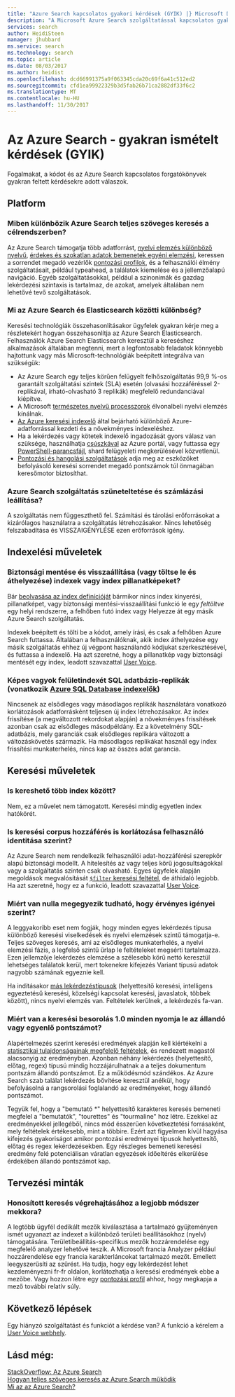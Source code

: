 ```yaml
---
title: "Azure Search kapcsolatos gyakori kérdések (GYIK) |} Microsoft Docs"
description: "A Microsoft Azure Search szolgáltatással kapcsolatos gyakori kérdésekre adott válaszok"
services: search
author: HeidiSteen
manager: jhubbard
ms.service: search
ms.technology: search
ms.topic: article
ms.date: 08/03/2017
ms.author: heidist
ms.openlocfilehash: dcd66991375a9f063345cda20c69f6a41c512ed2
ms.sourcegitcommit: cfd1ea99922329b3d5fab26b71ca2882df33f6c2
ms.translationtype: MT
ms.contentlocale: hu-HU
ms.lasthandoff: 11/30/2017
---
```

# <a name="azure-search---frequently-asked-questions-faq"></a>Az Azure Search - gyakran ismételt kérdések (GYIK)
 
 Fogalmakat, a kódot és az Azure Search kapcsolatos forgatókönyvek gyakran feltett kérdésekre adott válaszok.

## <a name="platform"></a>Platform

### <a name="how-is-azure-search-different-from-full-text-search-in-my-dbms"></a>Miben különbözik Azure Search teljes szöveges keresés a célrendszerben?

Az Azure Search támogatja több adatforrást, [nyelvi elemzés különböző nyelvű](https://docs.microsoft.com/rest/api/searchservice/language-support), [érdekes és szokatlan adatok bemenetek egyéni elemzési](https://docs.microsoft.com/rest/api/searchservice/custom-analyzers-in-azure-search), keressen a sorrendet megadó vezérlők [pontozási profilok](https://docs.microsoft.com/rest/api/searchservice/add-scoring-profiles-to-a-search-index), és a felhasználói élmény szolgáltatásait, például typeahead, a találatok kiemelése és a jellemzőalapú navigáció. Egyéb szolgáltatásokkal, például a szinonimák és gazdag lekérdezési szintaxis is tartalmaz, de azokat, amelyek általában nem lehetővé tevő szolgáltatások.

### <a name="what-is-the-difference-between-azure-search-and-elasticsearch"></a>Mi az Azure Search és Elasticsearch közötti különbség?

Keresési technológiák összehasonlításakor ügyfelek gyakran kérje meg a részletekért hogyan összehasonlítja az Azure Search Elasticsearch. Felhasználók Azure Search Elasticsearch keresztül a kereséshez alkalmazások általában megtenni, mert a legfontosabb feladatok könnyebb hajtottunk vagy más Microsoft-technológiák beépített integrálva van szükségük:

+ Az Azure Search egy teljes körűen felügyelt felhőszolgáltatás 99,9 %-os garantált szolgáltatási szintek (SLA) esetén (olvasási hozzáféréssel 2-replikával, írható-olvasható 3 replikák) megfelelő redundanciával kiépítve.
+ A Microsoft [természetes nyelvű processzorok](https://docs.microsoft.com/rest/api/searchservice/language-support) élvonalbeli nyelvi elemzés kínálnak.  
+ [Az Azure keresési indexelő](search-indexer-overview.md) által bejárható különböző Azure-adatforrással kezdeti és a növekményes indexeléshez.
+ Ha a lekérdezés vagy kötetek indexelő ingadozását gyors válasz van szüksége, használhatja [csúszkával](search-manage.md#scale-up-or-down) az Azure portál, vagy futtassa egy [PowerShell-parancsfájl](search-manage-powershell.md), shard felügyeleti megkerülésével közvetlenül.  
+ [Pontozási és hangolási szolgáltatások](https://docs.microsoft.com/rest/api/searchservice/add-scoring-profiles-to-a-search-index) adja meg az eszközöket befolyásoló keresési sorrendet megadó pontszámok túl önmagában keresőmotor biztosíthat. 

### <a name="can-i-pause-azure-search-service-and-stop-billing"></a>Azure Search szolgáltatás szüneteltetése és számlázási leállítása?

A szolgáltatás nem függeszthető fel. Számítási és tárolási erőforrásokat a kizárólagos használatra a szolgáltatás létrehozásakor. Nincs lehetőség felszabadítása és VISSZAIGÉNYLÉSE ezen erőforrások igény. 

## <a name="indexing-operations"></a>Indexelési műveletek

### <a name="backup-and-restore-or-download-and-move-indexes-or-index-snapshots"></a>Biztonsági mentése és visszaállítása (vagy töltse le és áthelyezése) indexek vagy index pillanatképeket?

Bár [beolvasása az index definícióját](https://docs.microsoft.com/rest/api/searchservice/get-index) bármikor nincs index kinyerési, pillanatképet, vagy biztonsági mentési-visszaállítási funkció le egy *feltöltve* egy helyi rendszerre, a felhőben futó index vagy Helyezze át egy másik Azure Search szolgáltatás. 

Indexek beépített és tölti be a kódot, amely írási, és csak a felhőben Azure Search futtassa. Általában a felhasználóknak, akik index áthelyezése egy másik szolgáltatás ehhez új végpont használandó kódjukat szerkesztésével, és futtassa a indexelő. Ha azt szeretné, hogy a pillanatkép vagy biztonsági mentését egy index, leadott szavazattal [User Voice](https://feedback.azure.com/forums/263029-azure-search/suggestions/8021610-backup-snapshot-of-index).

### <a name="can-i-index-from-sql-database-replicas-applies-to-azure-sql-database-indexershttpsdocsmicrosoftcomazuresearchsearch-howto-connecting-azure-sql-database-to-azure-search-using-indexers"></a>Képes vagyok felületindexét SQL adatbázis-replikák (vonatkozik [Azure SQL Database indexelők](https://docs.microsoft.com/azure/search/search-howto-connecting-azure-sql-database-to-azure-search-using-indexers))

 Nincsenek az elsődleges vagy másodlagos replikák használatára vonatkozó korlátozások adatforrásként teljesen új index létrehozásakor. Az index frissítése (a megváltozott rekordokat alapján) a növekményes frissítések azonban csak az elsődleges másodpéldány. Ez a követelmény SQL-adatbázis, mely garanciák csak elsődleges replikára változott a változáskövetés származik. Ha másodlagos replikákat használ egy index frissítési munkaterhelés, nincs kap az összes adat garancia.

## <a name="search-operations"></a>Keresési műveletek

### <a name="can-i-search-across-multiple-indexes"></a>Is kereshető több index között?

Nem, ez a művelet nem támogatott. Keresési mindig egyetlen index hatókörét.

### <a name="can-i-restrict-search-corpus-access-by-user-identity"></a>Is keresési corpus hozzáférés is korlátozása felhasználó identitása szerint?

Az Azure Search nem rendelkezik felhasználói adat-hozzáférési szerepkör alapú biztonsági modellt. A hitelesítés az vagy teljes körű jogosultságokkal vagy a szolgáltatás szinten csak olvasható. Egyes ügyfelek alapján megoldások megvalósítását [ `$filter` keresési feltétel](https://docs.microsoft.com/rest/api/searchservice/search-documents), de áthidaló legjobb. Ha azt szeretné, hogy ez a funkció, leadott szavazattal [User Voice](https://feedback.azure.com/forums/263029-azure-search/category/86074-security).

### <a name="why-are-there-zero-matches-on-terms-i-know-to-be-valid"></a>Miért van nulla megegyezik tudható, hogy érvényes igényei szerint?

A leggyakoribb eset nem fogják, hogy minden egyes lekérdezés típusa különböző keresési viselkedések és nyelvi elemzések szintű támogatja-e. Teljes szöveges keresés, ami az elsődleges munkaterhelés, a nyelvi elemzési fázis, a legfelső szintű űrlap le feltételeket megsérti tartalmazza. Ezen jellemzője lekérdezés elemzése a szélesebb körű nettó keresztül lehetséges találatok kerül, mert tokenekre kifejezés Variant típusú adatok nagyobb számának egyeznie kell.

Ha indításakor [más lekérdezéstípusok](https://docs.microsoft.com/rest/api/searchservice/lucene-query-syntax-in-azure-search) (helyettesítő keresési, intelligens egyeztetésű keresési, közelségi kapcsolat keresési, javaslatok, többek között), nincs nyelvi elemzés van. Feltételek kerülnek, a lekérdezés fa-van. 

### <a name="why-is-the-search-rank-a-constant-or-equal-score-of-10-for-every-hit"></a>Miért van a keresési besorolás 1.0 minden nyomja le az állandó vagy egyenlő pontszámot?

Alapértelmezés szerint keresési eredmények alapján kell kiértékelni a [statisztikai tulajdonságainak megfelelő feltételek](search-lucene-query-architecture.md#stage-4-scoring), és rendezett magastól alacsonyig az eredményben. Azonban néhány lekérdezés (helyettesítő, előtag, regex) típusú mindig hozzájárulhatnak a a teljes dokumentum pontszám állandó pontszámot. Ez a működésmód szándékos. Az Azure Search szab találat lekérdezés bővítése keresztül anélkül, hogy befolyásolná a rangsorolási foglalandó az eredményeket, hogy állandó pontszámot. 

Tegyük fel, hogy a "bemutató *" helyettesítő karakteres keresés bemeneti megfelel a "bemutatók", "tourettes" és "tourmaline" hoz létre. Ezekkel az eredményekkel jellegéből, nincs mód ésszerűen következtetési forrásaként, mely feltételek értékesebb, mint a többire. Ezért azt figyelmen kívül hagyása kifejezés gyakoriságot amikor pontozási eredményei típusok helyettesítő, előtag és regex lekérdezésekben. Egy részleges bemeneti keresési eredmény felé potenciálisan váratlan egyezések időeltérés elkerülése érdekében állandó pontszámot kap.

## <a name="design-patterns"></a>Tervezési minták

### <a name="what-is-the-best-approach-for-implementing-localized-search"></a>Honosított keresés végrehajtásához a legjobb módszer mekkora?

A legtöbb ügyfél dedikált mezők kiválasztása a tartalmazó gyűjteményen ismét ugyanazt az indexet a különböző területi beállításokhoz (nyelv) támogatására. Területibeállítás-specifikus mezők hozzárendelése egy megfelelő analyzer lehetővé teszik. A Microsoft francia Analyzer például hozzárendelése egy francia karakterláncokat tartalmazó mezőt. Emellett leegyszerűsíti az szűrést. Ha tudja, hogy egy lekérdezést lehet kezdeményezni fr-fr oldalon, korlátozhatja a keresési eredmények ebbe a mezőbe. Vagy hozzon létre egy [pontozási profil](https://docs.microsoft.com/rest/api/searchservice/add-scoring-profiles-to-a-search-index) ahhoz, hogy megkapja a mező további relatív súly.

## <a name="next-steps"></a>Következő lépések

Egy hiányzó szolgáltatást és funkciót a kérdése van? A funkció a kérelem a [User Voice webhely](https://feedback.azure.com/forums/263029-azure-search).

## <a name="see-also"></a>Lásd még:

 [StackOverflow: Az Azure Search](https://stackoverflow.com/questions/tagged/azure-search)   
 [Hogyan teljes szöveges keresés az Azure Search működik](search-lucene-query-architecture.md)  
 [Mi az az Azure Search?](search-what-is-azure-search.md)

 
